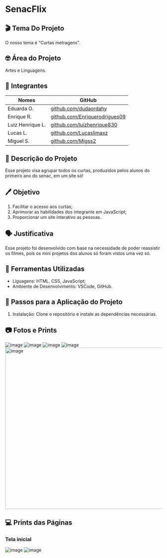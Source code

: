 # SenacFlix

## 🎬 Tema Do Projeto
 O nosso tema é "Curtas metragens".

## 🤓 Área do Projeto
 Artes e Linguagens.

## 👥 Integrantes
| Nomes            | GitHub                  |
| ---------------- | ----------------------- |
| Eduarda O.       | [github.com/dudaordahy](https://github.com/dudaordahy) |
| Enrique R.       | [github.com/Enriquerodrigues09](https://github.com/Enriquerodrigues09) |
| Luiz Henrique L. | [github.com/luizhenrique830](https://github.com/luizhenrique830) |
| Lucas L.         | [github.com/Lucaslimaxz](https://github.com/Lucaslimaxz) |
| Miguel S.        | [github.com/Migss2](https://github.com/Migss2) |

## 📃 Descrição do Projeto
 Esse projeto visa agrupar todos os curtas, produzidos pelos alunos do primeiro ano do senac, em um site só!

## 🖊 Objetivo
1.  Facilitar o acesso aos curtas;
2.  Aprimorar as habilidades dos integrante em JavaScript;
3.  Proporcionar um site interativo as pessoas.

## 🗣 Justificativa
 Esse projeto foi desenvolvido com base na necessidade de poder reassistir os filmes, pois os mini projetos dos alunos só foram vistos uma vez só.

## 🔧 Ferramentas Utilizadas
-  Liguagens: HTML. CSS, JavaScript;
-  Ambiente de Desenvolvimento: VSCode, GitHub.

## 👣 Passos para a Aplicação do Projeto
1. Instalação: Clone o repositório e instale as dependências necessárias.

## 📷 Fotos e Prints
![image](https://github.com/user-attachments/assets/e7b0cf25-7adf-4470-9687-7608353601ed)
![image](https://github.com/user-attachments/assets/61ee11ee-d8ff-4ce1-b598-2b8322531a64)
![image](https://github.com/user-attachments/assets/0afdf7eb-0272-4c50-9a27-d66eb2c51e3c)
![image](https://github.com/user-attachments/assets/81ecd5d9-1723-4906-bb57-dfaab3c7505e)
<img width="518" alt="image" src="https://github.com/user-attachments/assets/c6b337b0-275b-4675-8669-ed9f1702d775">

## 💻 Prints das Páginas
### Tela inicial
![image](https://github.com/user-attachments/assets/74ae30fe-cd1f-4626-a0c9-9a70bf1a314c)
![image](https://github.com/user-attachments/assets/66f449af-237c-4974-8aec-232edf9e8ae4)

